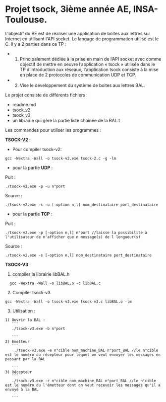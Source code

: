 # Projet tsock, 3ième année AE, INSA-Toulouse.

L'objectif du BE est de réaliser une application de boîtes aux lettres sur Internet en utilisant l'API socket. Le langage de programmation utilisé est le C. 
Il y a 2 parties dans ce TP : 
  - 1) Principalement dédiée à la prise en main de l’API socket avec comme objectif de mettre en oeuvre l’application « tsock » utilisée dans le TP d’introduction aux réseaux, l'application tsock consiste à la mise en place de 2 protocoles de communication UDP et TCP.
  - 2) Vise le développement du système de boites aux lettres BAL.

Le projet consiste de différents fichiers :
- readme.md 
- tsock_v2
- tsock_v3
- un librairie qui gère la partie liste chainée de la BAL.t

Les commandes pour utiliser les programmes : 

**TSOCK-V2** :

- Pour compiler tsock-v2:
```
gcc -Wextra -Wall -o tsock-v2.exe tsock-2.c -g -lm

```

- pour la partie **UDP** :

Puit :
```
./tsock-v2.exe -p -u n°port

```
Source :
```
./tsock-v2.exe -s -u [-option n,l] nom_destinataire port_destinataire

```
- pour la partie **TCP** :

Puit :
```
./tsock-v2.exe -p [-option n,l] n°port //laisse la possibilité à l'utilisateur de n'afficher que n message(s) de l longueur(s)

```
Source :
```
./tsock-v2.exe -s [-option n,l] nom_destinataire port_destinataire 

```

**TSOCK-V3** :


  1) compiler la librairie libBAL.h
```
  gcc -Wextra -Wall -o libBAL.o -c libBAL.c

```

  2) Compiler tsock-v3
  ```
  gcc -Wextra -Wall -o tsock-v3.exe tsock-v3.c libBAL.o -lm
  
  ```

  3) Utilisation :

    1) Ouvrir la BAL :
       ```
       ./tsock-v3.exe -b n°port

       ```
    2) Emetteur
       ```
        ./tsock-v3.exe -e n°cible nom_machine_BAL n°port_BAL //le n°cible est le numéro du récepteur pour lequel on veut envoyer les messages en passant par la BAL
       
       ```
    3) Récepteur
       ```
       ./tsock-v3.exe -r n°cible nom_machine_BAL n°port_BAL //le n°cible est le numéro du l'émetteur dont on veut recevoir les messages qu'il a envoyé à la BAL
       
       ```
